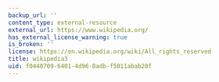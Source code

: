 ```yaml
---
backup_url: ''
content_type: external-resource
external_url: https://www.wikipedia.org/
has_external_license_warning: true
is_broken: ''
license: https://en.wikipedia.org/wiki/All_rights_reserved
title: wikipedia3
uid: f0440709-6401-4d96-8adb-f5811abab20f
---
```

